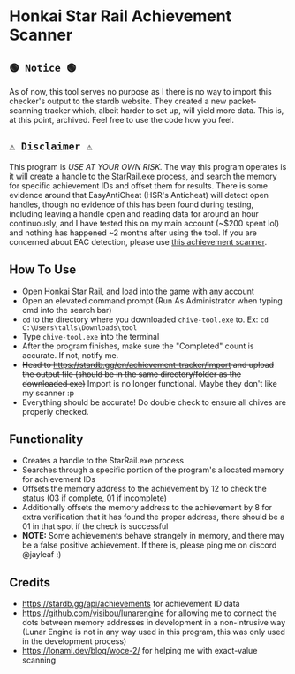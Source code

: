 # Honkai Star Rail Achievement Scanner

## `🟢 Notice 🟢`
As of now, this tool serves no purpose as I there is no way to import this checker's output to the stardb website. They created a new packet-scanning tracker which, albeit harder to set up, will yield more data.
This is, at this point, archived. Feel free to use the code how you feel.

## `⚠️ Disclaimer ⚠️`
This program is *USE AT YOUR OWN RISK.* The way this program operates is it will create a handle to the StarRail.exe process, and search the memory for specific achievement IDs and offset them for results. There is some evidence around that EasyAntiCheat (HSR's Anticheat) will detect open handles, though no evidence of this has been found during testing, including leaving a handle open and reading data for around an hour continuously, and I have tested this on my main account (~$200 spent lol) and nothing has happened ~2 months after using the tool. If you are concerned about EAC detection, please use [this achievement scanner](https://github.com/hashblen/HSRAchievementScanner/releases/tag/v1.2).

## How To Use
- Open Honkai Star Rail, and load into the game with any account
- Open an elevated command prompt (Run As Administrator when typing cmd into the search bar)
- `cd` to the directory where you downloaded `chive-tool.exe` to. Ex: `cd C:\Users\talls\Downloads\tool`
- Type `chive-tool.exe` into the terminal
- After the program finishes, make sure the "Completed" count is accurate. If not, notify me.
- ~~Head to https://stardb.gg/en/achievement-tracker/import and upload the output file (should be in the same directory/folder as the downloaded exe)~~ Import is no longer functional. Maybe they don't like my scanner :p
- Everything should be accurate! Do double check to ensure all chives are properly checked.

## Functionality
- Creates a handle to the StarRail.exe process
- Searches through a specific portion of the program's allocated memory for achievement IDs
- Offsets the memory address to the achievement by 12 to check the status (03 if complete, 01 if incomplete)
- Additionally offsets the memory address to the achievement by 8 for extra verification that it has found the proper address, there should be a 01 in that spot if the check is successful
- **NOTE:** Some achievements behave strangely in memory, and there may be a false positive achievement. If there is, please ping me on discord @jayleaf :)

## Credits
- https://stardb.gg/api/achievements for achievement ID data
- https://github.com/visibou/lunarengine for allowing me to connect the dots between memory addresses in development in a non-intrusive way (Lunar Engine is not in any way used in this program, this was only used in the development process)
- https://lonami.dev/blog/woce-2/ for helping me with exact-value scanning
